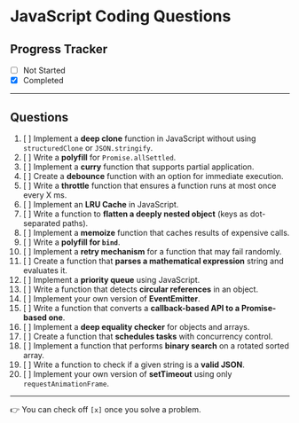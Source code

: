 # JavaScript Coding Questions

## Progress Tracker

- [ ] Not Started
- [x] Completed

---

## Questions

1. [ ] Implement a **deep clone** function in JavaScript without using `structuredClone` or `JSON.stringify`.
2. [ ] Write a **polyfill** for `Promise.allSettled`.
3. [ ] Implement a **curry** function that supports partial application.
4. [ ] Create a **debounce** function with an option for immediate execution.
5. [ ] Write a **throttle** function that ensures a function runs at most once every X ms.
6. [ ] Implement an **LRU Cache** in JavaScript.
7. [ ] Write a function to **flatten a deeply nested object** (keys as dot-separated paths).
8. [ ] Implement a **memoize** function that caches results of expensive calls.
9. [ ] Write a **polyfill for `bind`**.
10. [ ] Implement a **retry mechanism** for a function that may fail randomly.
11. [ ] Create a function that **parses a mathematical expression** string and evaluates it.
12. [ ] Implement a **priority queue** using JavaScript.
13. [ ] Write a function that detects **circular references** in an object.
14. [ ] Implement your own version of **EventEmitter**.
15. [ ] Write a function that converts a **callback-based API to a Promise-based one**.
16. [ ] Implement a **deep equality checker** for objects and arrays.
17. [ ] Create a function that **schedules tasks** with concurrency control.
18. [ ] Implement a function that performs **binary search** on a rotated sorted array.
19. [ ] Write a function to check if a given string is a **valid JSON**.
20. [ ] Implement your own version of **setTimeout** using only `requestAnimationFrame`.

---

👉 You can check off `[x]` once you solve a problem.
